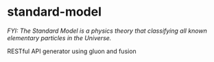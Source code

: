 # standard-model

*FYI: The Standard Model is a physics theory that classifying all known elementary particles in the Universe.*

RESTful API generator using gluon and fusion
